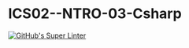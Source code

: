 # ICS02--NTRO-03-Csharp

[![GitHub's Super Linter](https://github.com/Probably-Not-Curtis-Edwards/ICS02--NTRO-03-Csharp/workflows/GitHub's%20Super%20Linter/badge.svg)](https://github.com/Probably-Not-Curtis-Edwards/ICS02--NTRO-03-Csharp/actions)
